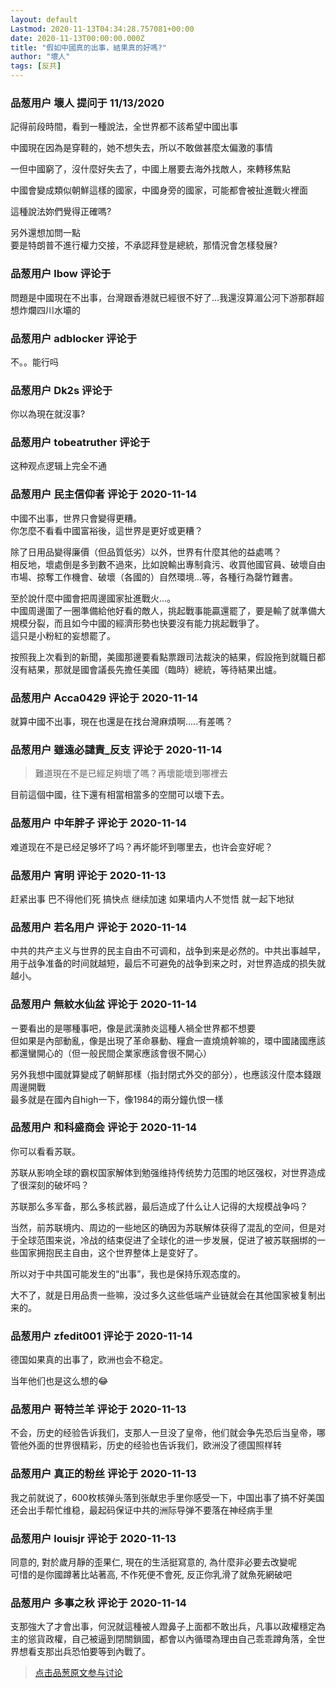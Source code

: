 ```yaml
---
layout: default
Lastmod: 2020-11-13T04:34:28.757081+00:00
date: 2020-11-13T00:00:00.000Z
title: "假如中國真的出事，結果真的好嗎?"
author: "壞人"
tags: [反共]
---
```



### 品葱用户 **壞人** 提问于 11/13/2020
    
記得前段時間，看到一種說法，全世界都不該希望中國出事  
  
中國現在因為是穿鞋的，她不想失去，所以不敢做甚麼太偏激的事情  
  
一但中國窮了，沒什麼好失去了，中國上層要去海外找敵人，來轉移焦點  
  
中國會變成類似朝鮮這樣的國家，中國身旁的國家，可能都會被扯進戰火裡面  
  
這種說法妳們覺得正確嗎?  
  
  
另外還想加問一點  
要是特朗普不進行權力交接，不承認拜登是總統，那情況會怎樣發展?
    
                

### 品葱用户 **lbow** 评论于 
        
問題是中國現在不出事，台灣跟香港就已經很不好了…我還沒算湄公河下游那群超想炸爛四川水壩的
        
                

### 品葱用户 **adblocker** 评论于 
        
不。。能行吗
        
                

### 品葱用户 **Dk2s** 评论于 
        
你以為現在就沒事?
        
                

### 品葱用户 **tobeatruther** 评论于 
        
这种观点逻辑上完全不通
        
                

### 品葱用户 **民主信仰者** 评论于 2020-11-14
        
中國不出事，世界只會變得更糟。  
你怎麼不看看中國富裕後，這世界是更好或更糟？  
  
除了日用品變得廉價（但品質低劣）以外，世界有什麼其他的益處嗎？  
相反地，壞處倒是多到數不過來，比如說輸出專制貪污、收買他國官員、破壞自由市場、掠奪工作機會、破壞（各國的）自然環境...等，各種行為罄竹難書。  
  
至於說什麼中國會把周邊國家扯進戰火...。  
中國周邊圍了一圈準備給他好看的敵人，挑起戰事能贏還罷了，要是輸了就準備大規模分裂，而且如今中國的經濟形勢也快要沒有能力挑起戰爭了。  
這只是小粉紅的妄想罷了。  
  
  
按照我上次看到的新聞，美國那邊要看點票跟司法裁決的結果，假設拖到就職日都沒有結果，那就是國會議長先擔任美國（臨時）總統，等待結果出爐。
        
                

### 品葱用户 **Acca0429** 评论于 2020-11-14
        
就算中國不出事，現在也還是在找台灣麻煩啊.....有差嗎？
        
                

### 品葱用户 **雖遠必譴責_反支** 评论于 2020-11-14
        
> 難道現在不是已經足夠壞了嗎？再壞能壞到哪裡去

  
  
目前這個中國，往下還有相當相當多的空間可以壞下去。
        
                

### 品葱用户 **中年胖子** 评论于 2020-11-14
        
难道现在不是已经足够坏了吗？再坏能坏到哪里去，也许会变好呢？
        
                

### 品葱用户 **宵明** 评论于 2020-11-13
        
赶紧出事 巴不得他们死 搞快点 继续加速 如果墙内人不觉悟 就一起下地狱
        
                

### 品葱用户 **若名用户** 评论于 2020-11-14
        
中共的共产主义与世界的民主自由不可调和，战争到来是必然的。中共出事越早，用于战争准备的时间就越短，最后不可避免的战争到来之时，对世界造成的损失就越小。
        
                

### 品葱用户 **無紋水仙盆** 评论于 2020-11-14
        
ㄧ要看出的是哪種事吧，像是武漢肺炎這種人禍全世界都不想要  
但如果是內部動亂，像是出現了革命暴動、糧倉一直燒燒幹嘛的，環中國諸國應該都還蠻開心的（但一般民間企業家應該會很不開心）  
  
另外我想中國就算變成了朝鮮那樣（指封閉式外交的部分），也應該沒什麼本錢跟周邊開戰  
最多就是在國內自high一下，像1984的兩分鐘仇恨一樣
        
                

### 品葱用户 **和科盛商会** 评论于 2020-11-14
        
你可以看看苏联。  
  
苏联从影响全球的霸权国家解体到勉强维持传统势力范围的地区强权，对世界造成了很深刻的破坏吗？  
  
苏联那么多军备，那么多核武器，最后造成了什么让人记得的大规模战争吗？  
  
当然，前苏联境内、周边的一些地区的确因为苏联解体获得了混乱的空间，但是对于全球范围来说，冷战的结束促进了全球化的进一步发展，促进了被苏联捆绑的一些国家拥抱民主自由，这个世界整体上是变好了。  
  
所以对于中共国可能发生的“出事”，我也是保持乐观态度的。  
  
大不了，就是日用品贵一些嘛，没过多久这些低端产业链就会在其他国家被复制出来的。
        
                

### 品葱用户 **zfedit001** 评论于 2020-11-14
        
德国如果真的出事了，欧洲也会不稳定。  
  
当年他们也是这么想的😂
        
                

### 品葱用户 **哥特兰羊** 评论于 2020-11-13
        
不会，历史的经验告诉我们，支那人一旦没了皇帝，他们就会争先恐后当皇帝，哪管他外面的世界很精彩，历史的经验也告诉我们，欧洲没了德国照样转
        
                

### 品葱用户 **真正的粉丝** 评论于 2020-11-13
        
我之前就说了，600枚核弹头落到张献忠手里你感受一下，中国出事了搞不好美国还会出手帮忙维稳，最起码保证中共的洲际导弹不要落在神经病手里
        
                

### 品葱用户 **louisjr** 评论于 2020-11-13
        
同意的, 對於歲月靜的歪果仁, 現在的生活挺寫意的, 為什麼非必要去改變呢  
可惜的是你國蹲著比站著高, 不作死便不會死, 反正你乳滑了就魚死網破吧
        
                

### 品葱用户 **多事之秋** 评论于 2020-11-14
        
支那強大了才會出事，何況就這種被人蹬鼻子上面都不敢出兵，凡事以政權穩定為主的慫貨政權，自己被逼到閉關鎖國，都會以內循環為理由自己乖乖蹲角落，全世界想看支那出兵恐怕要等到內戰了。
        
                





> [点击品葱原文参与讨论](https://pincong.rocks/question/33459)

